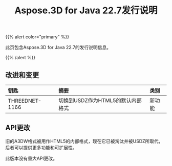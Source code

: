 ﻿---
title: Aspose.3D for Java 22.7发行说明
type: docs
weight: 6
url: /zh/java/aspose-3d-for-java-22-7-release-notes/
description: Aspose.3D for Java 22.7的发行说明。
---
{{% alert color="primary" %}}

此页包含Aspose.3D for Java 22.7的发行说明信息。

{{% /alert %}}
## **改进和变更**

|**钥匙**|**摘要**|**类别**|
|:- |:- |:- |
|THREEDNET-1166 |切换到USDZ作为HTML5的默认内部格式|新功能|

## API更改 ##


旧的A3DW格式被用作HTML5的内部格式，现在它已被淘汰并被USDZ所取代，后者可以提供更多功能和可扩展性。


此版本没有重大API更改。


